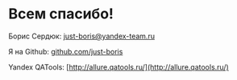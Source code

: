 # Всем спасибо!

Борис Сердюк: [just-boris@yandex-team.ru](mailto:just-boris@yandex-team.ru)

Я на Github: [github.com/just-boris](http://github.com/just-boris)

Yandex QATools: [http://allure.qatools.ru/](http://allure.qatools.ru/)